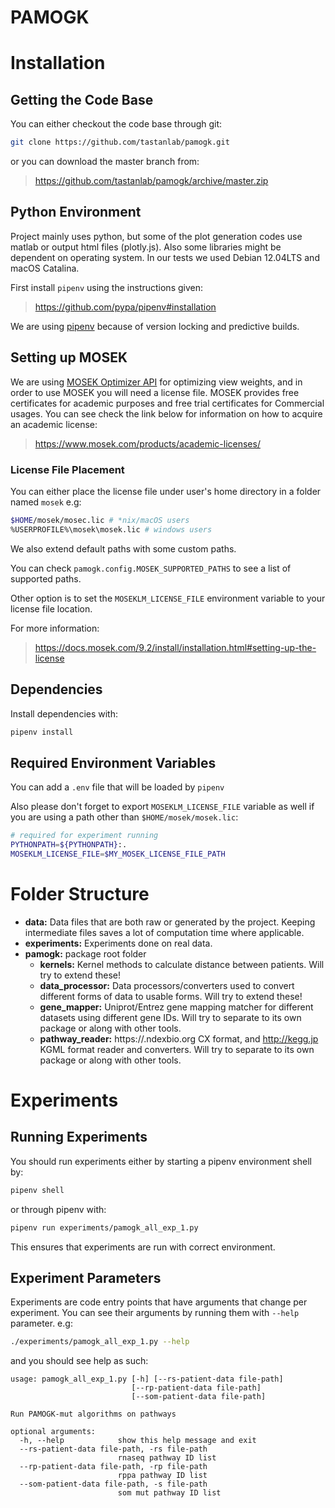 PAMOGK
=====

# Installation

## Getting the Code Base
You can either checkout the code base through git:
```bash
git clone https://github.com/tastanlab/pamogk.git
```
or you can download the master branch from:
> https://github.com/tastanlab/pamogk/archive/master.zip

## Python Environment
Project mainly uses python, but some of the plot generation codes use matlab or output html files (plotly.js). Also some
 libraries might be dependent on operating system. In our tests we used Debian 12.04LTS and macOS Catalina.

First install `pipenv` using the instructions given:

> https://github.com/pypa/pipenv#installation

We are using [pipenv](https://github.com/pypa/pipenv#installation) because of version locking and predictive builds.

## Setting up MOSEK
We are using [MOSEK Optimizer API](https://docs.mosek.com/9.1/pythonapi/index.html) for optimizing view weights, and in
order to use MOSEK you will need a license file. MOSEK provides free certificates for academic purposes and free trial
certificates for Commercial usages. You can see check the link below for information on how to acquire an academic license:

> https://www.mosek.com/products/academic-licenses/

### License File Placement
You can either place the license file under user's home directory in a folder named `mosek` e.g:
```bash
$HOME/mosek/mosec.lic # *nix/macOS users
%USERPROFILE%\mosek\mosek.lic # windows users
```
We also extend default paths with some custom paths.

You can check `pamogk.config.MOSEK_SUPPORTED_PATHS` to see a list of supported paths.

Other option is to set the `MOSEKLM_LICENSE_FILE` environment variable to your license file location.

For more information:

> https://docs.mosek.com/9.2/install/installation.html#setting-up-the-license

## Dependencies
Install dependencies with:
```bash
pipenv install
```

## Required Environment Variables
You can add a `.env` file that will be loaded by `pipenv`

Also please don't forget to export `MOSEKLM_LICENSE_FILE` variable as well if you are using a path other
than `$HOME/mosek/mosek.lic`:

```bash
# required for experiment running
PYTHONPATH=${PYTHONPATH}:.
MOSEKLM_LICENSE_FILE=$MY_MOSEK_LICENSE_FILE_PATH
```

# Folder Structure
- **data:** Data files that are both raw or generated by the project. Keeping intermediate files saves a lot of
 computation time where applicable.
- **experiments:** Experiments done on real data.
- **pamogk:** package root folder
  - **kernels:** Kernel methods to calculate distance between patients. Will try to extend these!
  - **data_processor:** Data processors/converters used to convert different forms of data to usable forms.
   Will try to extend these!
  - **gene_mapper:** Uniprot/Entrez gene mapping matcher for different datasets using different gene IDs. Will try to
   separate to its own package or along with other tools.
  - **pathway_reader:** https://.ndexbio.org CX format, and http://kegg.jp KGML format reader and converters. Will try
   to separate to its own package or along with other tools.


# Experiments
## Running Experiments
You should run experiments either by starting a pipenv environment shell by:
```bash
pipenv shell
```

or through pipenv with:
```bash
pipenv run experiments/pamogk_all_exp_1.py
```
This ensures that experiments are run with correct environment.

## Experiment Parameters
Experiments are code entry points that have arguments that change per experiment. You can see their arguments by
 running them with `--help` parameter. e.g:
```bash
./experiments/pamogk_all_exp_1.py --help
```
and you should see help as such:
```
usage: pamogk_all_exp_1.py [-h] [--rs-patient-data file-path]
                           [--rp-patient-data file-path]
                           [--som-patient-data file-path]

Run PAMOGK-mut algorithms on pathways

optional arguments:
  -h, --help            show this help message and exit
  --rs-patient-data file-path, -rs file-path
                        rnaseq pathway ID list
  --rp-patient-data file-path, -rp file-path
                        rppa pathway ID list
  --som-patient-data file-path, -s file-path
                        som mut pathway ID list
```
